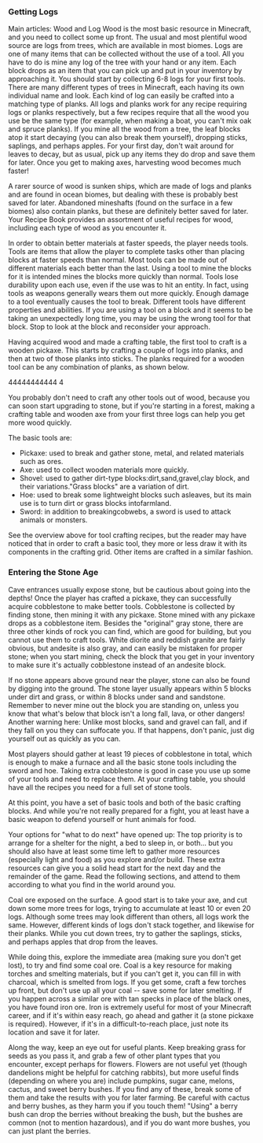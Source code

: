 ### Getting Logs
Main articles: Wood and Log
Wood is the most basic resource in Minecraft, and you need to collect some up front. The usual and most plentiful wood source are logs from trees, which are available in most biomes. Logs are one of many items that can be collected without the use of a tool. All you have to do is mine any log of the tree with your hand or any item. Each block drops as an item that you can pick up and put in your inventory by approaching it. You should start by collecting 6-8 logs for your first tools. There are many different types of trees in Minecraft, each having its own individual name and look. Each kind of log can easily be crafted into a matching type of planks. All logs and planks work for any recipe requiring logs or planks respectively, but a few recipes require that all the wood you use be the same type (for example, when making a boat, you can't mix oak and spruce planks). If you mine all the wood from a tree, the leaf blocks atop it start decaying (you can also break them yourself), dropping sticks, saplings, and perhaps apples. For your first day, don't wait around for leaves to decay, but as usual, pick up any items they do drop and save them for later. Once you get to making axes, harvesting wood becomes much faster!

A rarer source of wood is sunken ships, which are made of logs and planks and are found in ocean biomes, but dealing with these is probably best saved for later. Abandoned mineshafts (found on the surface in a few biomes) also contain planks, but these are definitely better saved for later. Your Recipe Book provides an assortment of useful recipes for wood, including each type of wood as you encounter it.

In order to obtain better materials at faster speeds, the player needs tools. Tools are items that allow the player to complete tasks other than placing blocks at faster speeds than normal. Most tools can be made out of different materials each better than the last. Using a tool to mine the blocks for it is intended mines the blocks more quickly than normal. Tools lose durability upon each use, even if the use was to hit an entity. In fact, using tools as weapons generally wears them out more quickly. Enough damage to a tool eventually causes the tool to break. Different tools have different properties and abilities. If you are using a tool on a block and it seems to be taking an unexpectedly long time, you may be using the wrong tool for that block. Stop to look at the block and reconsider your approach. 

Having acquired wood and made a crafting table, the first tool to craft is a wooden pickaxe. This starts by crafting a couple of logs into planks, and then at two of those planks into sticks. The planks required for a wooden tool can be any combination of planks, as shown below.

44444444444
4

You probably don't need to craft any other tools out of wood, because you can soon start upgrading to stone, but if you're starting in a forest, making a crafting table and wooden axe from your first three logs can help you get more wood quickly.

The basic tools are:

- Pickaxe: used to break and gather stone, metal, and related materials such as ores.
- Axe: used to collect wooden materials more quickly.
- Shovel: used to gather dirt-type blocks:dirt,sand,gravel,clay block, and their variations."Grass blocks" are a variation of dirt.
- Hoe: used to break some lightweight blocks such asleaves, but its main use is to turn dirt or grass blocks intofarmland.
- Sword: in addition to breakingcobwebs, a sword is used to attack animals or monsters.

See the overview above for tool crafting recipes, but the reader may have noticed that in order to craft a basic tool, they more or less draw it with its components in the crafting grid. Other items are crafted in a similar fashion.

### Entering the Stone Age
Cave entrances usually expose stone, but be cautious about going into the depths!
Once the player has crafted a pickaxe, they can successfully acquire cobblestone to make better tools. Cobblestone is collected by finding stone, then mining it with any pickaxe. Stone mined with any pickaxe drops as a cobblestone item. Besides the "original" gray stone, there are three other kinds of rock you can find, which are good for building, but you cannot use them to craft tools. White diorite and reddish granite are fairly obvious, but andesite is also gray, and can easily be mistaken for proper stone; when you start mining, check the block that you get in your inventory to make sure it's actually cobblestone instead of an andesite block.

If no stone appears above ground near the player, stone can also be found by digging into the ground. The stone layer usually appears within 5 blocks under dirt and grass, or within 8 blocks under sand and sandstone. Remember to never mine out the block you are standing on, unless you know that what's below that block isn't a long fall, lava, or other dangers! Another warning here: Unlike most blocks, sand and gravel can fall, and if they fall on you they can suffocate you. If that happens, don't panic, just dig yourself out as quickly as you can.

Most players should gather at least 19 pieces of cobblestone in total, which is enough to make a furnace and all the basic stone tools including the sword and hoe. Taking extra cobblestone is good in case you use up some of your tools and need to replace them. At your crafting table, you should have all the recipes you need for a full set of stone tools.

At this point, you have a set of basic tools and both of the basic crafting blocks. And while you're not really prepared for a fight, you at least have a basic weapon to defend yourself or hunt animals for food.

Your options for "what to do next" have opened up: The top priority is to arrange for a shelter for the night, a bed to sleep in, or both... but you should also have at least some time left to gather more resources (especially light and food) as you explore and/or build. These extra resources can give you a solid head start for the next day and the remainder of the game. Read the following sections, and attend to them according to what you find in the world around you.

Coal ore exposed on the surface.
A good start is to take your axe, and cut down some more trees for logs, trying to accumulate at least 10 or even 20 logs. Although some trees may look different than others, all logs work the same. However, different kinds of logs don't stack together, and likewise for their planks. While you cut down trees, try to gather the saplings, sticks, and perhaps apples that drop from the leaves.

While doing this, explore the immediate area (making sure you don't get lost), to try and find some coal ore. Coal is a key resource for making torches and smelting materials, but if you can't get it, you can fill in with charcoal, which is smelted from logs. If you get some, craft a few torches up front, but don't use up all your coal -- save some for later smelting. If you happen across a similar ore with tan specks in place of the black ones, you have found iron ore. Iron is extremely useful for most of your Minecraft career, and if it's within easy reach, go ahead and gather it (a stone pickaxe is required). However, if it's in a difficult-to-reach place, just note its location and save it for later.

Along the way, keep an eye out for useful plants. Keep breaking grass for seeds as you pass it, and grab a few of other plant types that you encounter, except perhaps for flowers. Flowers are not useful yet (though dandelions might be helpful for catching rabbits), but more useful finds (depending on where you are) include pumpkins, sugar cane, melons, cactus, and sweet berry bushes. If you find any of these, break some of them and take the results with you for later farming. Be careful with cactus and berry bushes, as they harm you if you touch them! "Using" a berry bush can drop the berries without breaking the bush, but the bushes are common (not to mention hazardous), and if you do want more bushes, you can just plant the berries.

